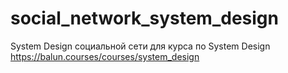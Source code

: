 # social_network_system_design
System Design социальной сети для курса по System Design https://balun.courses/courses/system_design
